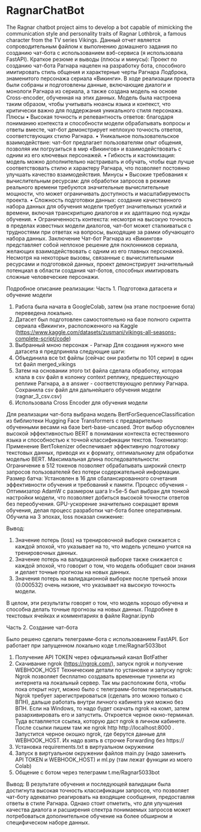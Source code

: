 # RagnarChatBot
The Ragnar chatbot project aims to develop a bot capable of mimicking the communication style and personality traits of Ragnar Lothbrok, a famous character from the TV series Vikings.
Данный отчет является сопроводительным файлом к выполнению домашнего задания по созданию чат-бота с использованием вэб-сервиса (я использовала FastAPI).
Краткое резюме и выводы (плюсы и минусы):
Проект по созданию чат-бота Рагнара нацелен на разработку бота, способного имитировать стиль общения и характерные черты Рагнара Лодброка, знаменитого персонажа сериала «Викинги». 
В ходе реализации проекта были собраны и подготовлены данные, включающие диалоги и монологи Рагнара из сериала, а также создана модель на основе Cross-encoder, обученная на этих данных. Модель была настроена таким образом, чтобы учитывать нюансы языка и контекст, что критически важно для поддержания уникального стиля персонажа. 
Плюсы
•	Высокая точность и релевантность ответов: благодаря пониманию контекста и способности модели обрабатывать вопросы и ответы вместе, чат-бот демонстрирует неплохую точность ответов, соответствующих стилю Рагнара.
•	Уникальное пользовательское взаимодействие: чат-бот предлагает пользователям опыт общения, позволяя им погрузиться в мир «Викингов» и взаимодействовать с одним из его ключевых персонажей. 
•	Гибкость и кастомизация: модель можно дополнительно настраивать и обучать, чтобы еще лучше соответствовать стилю и характеру Рагнара, что позволяет постоянно улучшать качество взаимодействия.
Минусы
•	Высокие требования к вычислительным ресурсам: для обработки запросов в режиме реального времени требуются значительные вычислительные мощности, что может ограничивать доступность и масштабируемость проекта. 
•	Сложность подготовки данных: создание качественного набора данных для обучения модели требует значительных усилий и времени, включая транскрипцию диалогов и их адаптацию под нужды обучения. 
•	Ограниченность контекста: несмотря на высокую точность в пределах известных модели диалогов, чат-бот может сталкиваться с трудностями при ответах на вопросы, выходящие за рамки обучающего набора данных. 
Заключение 
Чат-бот Рагнара из «Викингов» представляет собой неплохое решение для поклонников сериала, желающих взаимодействовать с одним из его главных персонажей. Несмотря на некоторые вызовы, связанные с вычислительными ресурсами и подготовкой данных, проект демонстрирует значительный потенциал в области создания чат-ботов, способных имитировать сложные человеческие персонажи.

Подробное описание реализации:
Часть 1. Подготовка датасета и обучение модели
1.	Работа была начата в GoogleColab, затем (на этапе построение бота) переведена локально.
2.	Датасет был подготовлен самостоятельно на базе полного скрипта сериала «Викинги», расположенного на Kaggle (https://www.kaggle.com/datasets/zusmani/vikings-all-seasons-complete-script/code)
3.	Выбранный мною персонаж - Рагнар
Для создания нужного мне датасета я предприняла следующие шаги:
1. Объединила все txt файлы (сейчас они разбиты по 101 серии) в один txt файл merged_vikings
2. Затем на основании этого txt файла сделала обработку, которая клала в csv файл в колонку context реплику, предшествующую реплике Рагнара, а в answer - соответствующую реплику Рагнара. Сохранила csv файл для дальнейшего обучения модели (ragnar_3_csv.csv)
3. Использовала Cross Encoder для обучения модели

Для реализации чат-бота выбрана модель BertForSequenceClassification из библиотеки Hugging Face Transformers с предварительно обученными весами на базе bert-base-uncased. Этот выбор обусловлен высокой эффективностью BERT в понимании контекста естественного языка и способностью к точной классификации текстов. 
Токенизатор: Применение BertTokenizer обеспечивает эффективную подготовку текстовых данных, приводя их к формату, оптимальному для обработки моделью BERT. 
Максимальная длина последовательности: Ограничение в 512 токенов позволяет обрабатывать широкий спектр запросов пользователей без потери содержательной информации. 
Размер батча: Установлен в 16 для сбалансированного сочетания эффективности обучения и требований к памяти. 
Процесс обучения - Оптимизатор AdamW с размером шага lr=5e-5 был выбран для тонкой настройки модели, что позволяет добиться высокой точности ответов без переобучения. 
GPU-ускорение значительно сокращает время обучения, делая процесс разработки чат-бота более оперативным. 
Обучила на 3 эпохах, loss показал снижение:
 

Вывод:
1. Значение потерь (loss) на тренировочной выборке снижается с каждой эпохой, что указывает на то, что модель успешно учится на тренировочных данных.
2. Значение потерь на валидационной выборке также снижается с каждой эпохой, что говорит о том, что модель обобщает свои знания и делает точные прогнозы на новых данных.
3. Значения потерь на валидационной выборке после третьей эпохи (0.000532) очень низкие, что указывает на высокую точность модели.

В целом, эти результаты говорят о том, что модель хорошо обучена и способна делать точные прогнозы на новых данных.
Подробнее в текстовых ячейках и комментариях в файле Ragnar.ipynb

Часть 2. Создание чат-бота

Было решено сделать телеграмм-бота с использованием FastAPI.
Бот работает при запущенном локально коде t.me/Ragnar5033bot

1.	Получение API TOKEN через официальный канал BotFather
2.	Скачивание ngrok (https://ngrok.com/), запуск ngrok и получение WEBHOOK_HOST
Технические детали по установке и запуску ngrok:
Ngrok позволяет бесплатно создавать временные туннели из интернета на локальный сервер. Так мы расположим бота, чтобы пока открыт ноут, можно было с телеграмм-ботом переписываться. Ngrok требует зарегистрироваться (сделать это можно только с ВПН), дальше работать внутри личного кабинета уже можно без ВПН. Если на Windows, то надо будет скачать ngrok на комп, затем разархивировать его и запустить. Откроется черное окно-терминал. Туда вставляется ссылка, которую даст ngrok в личном кабинете. После ссылки пишем там же ngrok http http://localhost:8000 . Запустится черное окошко ngrok, где берутся данные для WEBHOOK_HOST. Их надо взять в строчке Forwarding без https:// 
3.	Установка requirements.txt в виртуальном окружении
4.	Запуск в виртуальном окружении файлов main.py (надо заменить API TOKEN и WEBHOOK_HOST) и ml.py (там лежат функции из моего Colab)
5.	Общение с ботом через телеграмм t.me/Ragnar5033bot  

Вывод:
В результате обучения и последующей валидации была достигнута высокая точность классификации запросов, что позволяет чат-боту адекватно реагировать на входящие сообщения, предоставляя ответы в стиле Рагнара. Однако стоит отметить, что для улучшения качества диалога и расширения спектра понимаемых запросов может потребоваться дополнительное обучение на более обширном и специфическом наборе данных.

